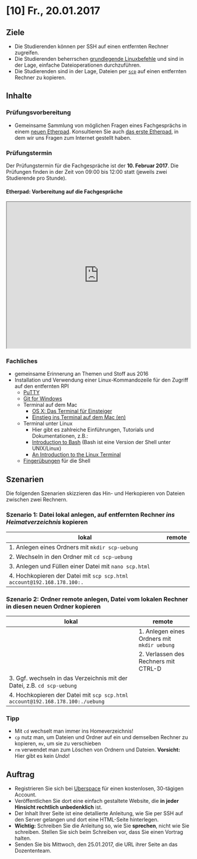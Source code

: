 # [10] Fr., 20.01.2017

## Ziele

* Die Studierenden können per SSH auf einen entfernten Rechner zugreifen.
* Die Studierenden beherrschen [grundlegende Linuxbefehle](../material/linux.md) und sind in der Lage, einfache Dateioperationen durchzuführen.
* Die Studierenden sind in der Lage, Dateien per [`scp`](http://www.tecmint.com/scp-commands-examples/) auf einen entfernten Rechner zu kopieren.

## Inhalte

### Prüfungsvorbereitung

* Gemeinsame Sammlung von möglichen Fragen eines Fachgesprächs in einem [neuen Etherpad](http://free.primarypad.com/p/inf1fachgespraech). Konsultieren Sie auch [das erste Etherpad](https://public.etherpad-mozilla.org/p/wiewww), in dem wir uns Fragen zum Internet gestellt haben.

### Prüfungstermin

Der Prüfungstermin für die Fachgespräche ist der **10. Februar 2017**. Die Prüfungen finden in der Zeit von 09:00 bis 12:00 statt (jeweils zwei Studierende pro Stunde).

#### Etherpad: Vorbereitung auf die Fachgespräche

<iframe name='embed_readwrite' src='http://free.primarypad.com/p/inf1fachgespraech?showControls=true&showChat=true&showLineNumbers=true&useMonospaceFont=false' style='width: 100%; min-height: 400px'></iframe>

### Fachliches

- gemeinsame Erinnerung an Themen und Stoff aus 2016
- Installation und Verwendung einer Linux-Kommandozeile für den Zugriff auf den entfernten RPI
    - [PuTTY](http://www.chiark.greenend.org.uk/~sgtatham/putty/download.html)
    - [Git for Windows](https://git-for-windows.github.io/)
    - Terminal auf dem Mac
        - [OS X: Das Terminal für Einsteiger](http://www.maclife.de/tipps-tricks/software/os-x-das-terminal-fuer-einsteiger)
        - [Einstieg ins Terminal auf dem Mac (en)](http://guides.macrumors.com/Terminal)
    - Terminal unter Linux
        - Hier gibt es zahlreiche Einführungen, Tutorials und Dokumentationen, z.B.:
        - [Introduction to Bash](http://cs.lmu.edu/~ray/notes/bash/) (Bash ist eine Version der Shell unter UNIX/Linux)
        - [An Introduction to the Linux Terminal](https://www.digitalocean.com/community/tutorials/an-introduction-to-the-linux-terminal)
    - [Fingerübungen](../material/linux.md) für die Shell

## Szenarien

Die folgenden Szenarien skizzieren das Hin- und Herkopieren von Dateien zwischen zwei Rechnern.


### Szenario 1: Datei lokal anlegen, auf entfernten Rechner *ins Heimatverzeichnis* kopieren

| lokal  | remote   |
|---|---|
| 1. Anlegen eines Ordners mit `mkdir scp-uebung`  |   |
| 2. Wechseln in den Ordner mit `cd scp-uebung` | |
| 3. Anlegen und Füllen einer Datei mit `nano scp.html` | |
| 4. Hochkopieren der Datei mit `scp scp.html account@192.168.178.100:.` | &nbsp; |

### Szenario 2: Ordner remote anlegen, Datei vom lokalen Rechner in diesen neuen Ordner kopieren

| lokal  | remote  |
|---|---|
|   | 1. Anlegen eines Ordners mit `mkdir uebung` |
|   | 2. Verlassen des Rechners mit CTRL-D |
| 3. Ggf. wechseln in das Verzeichnis mit der Datei, z.B. `cd scp-uebung` |  |
| 4. Hochkopieren der Datei mit `scp scp.html account@192.168.178.100:./uebung` | &nbsp; |

### Tipp

* Mit `cd` wechselt man immer ins Homeverzeichnis!
* `cp` nutz man, um Dateien und Ordner auf ein und demselben Rechner zu kopieren, `mv`, um sie zu verschieben
* `rm` verwendet man zum Löschen von Ordnern und Dateien. **Vorsicht:** Hier gibt es kein *Undo*!

## Auftrag

* Registrieren Sie sich bei [Uberspace](https://uberspace.de/) für einen kostenlosen, 30-tägigen Account.
* Veröffentlichen Sie dort eine einfach gestaltete Website, die **in jeder Hinsicht rechtlich unbedenklich** ist.
* Der Inhalt Ihrer Seite ist eine detallierte Anleitung, wie Sie per SSH auf den Server gelangen und dort eine HTML-Seite hinterlegen.
* **Wichtig:** Schreiben Sie die Anleitung so, wie Sie **sprechen**, nicht wie Sie schreiben. Stellen Sie sich beim Schreiben vor, dass Sie einen Vortrag halten.
* Senden Sie bis Mittwoch, den 25.01.2017, die URL ihrer Seite an das Dozententeam.
